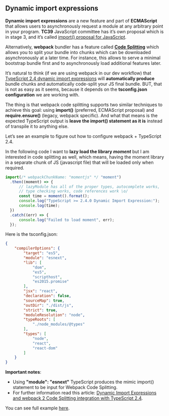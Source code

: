 ## Dynamic import expressions 

**Dynamic import expressions** are a new feature and part of **ECMAScript** that allows users to asynchronously request a module at any arbitrary point in your program.
**TC39** JavaScript committee has it’s own proposal which is in stage 3, and it’s called [import() proposal for JavaScript](https://github.com/tc39/proposal-dynamic-import).

Alternatively, **webpack** bundler has a feature called [**Code Splitting**](https://webpack.js.org/guides/code-splitting/) which allows you to split your bundle into chunks which can be downloaded asynchronously at a later time. For instance, this allows to serve a minimal bootstrap bundle first and to asynchronously load additional features later.

It’s natural to think (if we are using webpack in our dev workflow) that [TypeScript 2.4 dynamic import expressions](https://github.com/Microsoft/TypeScript/wiki/What%27s-new-in-TypeScript#dynamic-import-expressions) will **automatically produce** bundle chunks and automatically code-split your JS final bundle. BUT, that is not as easy as it seems, because it depends on the **tsconfig.json configuration** we are working with.

The thing is that webpack code splitting supports two similar techniques to achieve this goal: using **import()** (preferred, ECMAScript proposal) and **require.ensure()** (legacy, webpack specific). And what that means is the expected TypeScript output is **leave the import() statement as it is** instead of transpile it to anything else.

Let’s see an example to figure out how to configure webpack + TypeScript 2.4.

In the following code I want to **lazy load the library _moment_** but I am interested in code splitting as well, which means, having the moment library in a separate chunk of JS (javascript file) that will be loaded only when required.

```ts
import(/* webpackChunkName: "momentjs" */ "moment")
  .then((moment) => {
      // lazyModule has all of the proper types, autocomplete works,
      // type checking works, code references work \o/
      const time = moment().format();
      console.log("TypeScript >= 2.4.0 Dynamic Import Expression:");
      console.log(time);
  })
  .catch((err) => {
      console.log("Failed to load moment", err);
  });
```

Here is the tsconfig.json:

```json
{
    "compilerOptions": {
        "target": "es5",                          
        "module": "esnext",                     
        "lib": [
            "dom",
            "es5",
            "scripthost",
            "es2015.promise"
        ],                                        
        "jsx": "react",                           
        "declaration": false,                     
        "sourceMap": true,                        
        "outDir": "./dist/js",                    
        "strict": true,                           
        "moduleResolution": "node",               
        "typeRoots": [
            "./node_modules/@types"
        ],                                        
        "types": [
            "node",
            "react",
            "react-dom"
        ]                                       
    }
}
```


**Important notes**:

- Using **"module": "esnext"** TypeScript produces the mimic import() statement to be input for Webpack Code Splitting.
- For further information read this article: [Dynamic Import Expressions and webpack 2 Code Splitting integration with TypeScript 2.4](https://blog.josequinto.com/2017/06/29/dynamic-import-expressions-and-webpack-code-splitting-integration-with-typescript-2-4/).


You can see full example [here][dynamicimportcode].

[dynamicimportcode]:https://cdn.rawgit.com/basarat/typescript-book/705e4496/code/dynamic-import-expressions/dynamicImportExpression.js
